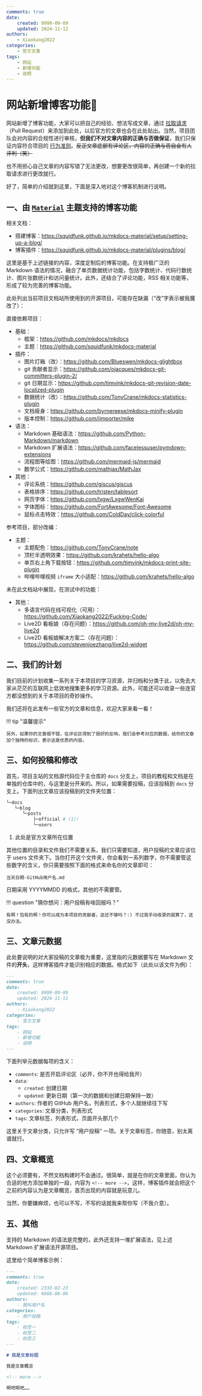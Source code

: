 ```yaml
---
comments: true
date:
    created: 9999-09-09
    updated: 2024-11-12
authors:
    - Xiaokang2022
categories:
    - 官方文章
tags:
    - 网站
    - 新增功能
    - 说明
---
```


# 网站新增博客功能🎉

网站新增了博客功能，大家可以把自己的经验、想法写成文章，通过 [拉取请求](https://github.com/Xiaokang2022/maliang/pulls)（Pull Request）来添加到此处，以后官方的文章也会在此处贴出。当然，项目团队会对内容的合规性进行审核，**但我们不对文章内容的正确与否做保证**，我们只保证内容符合项目的 [行为准则](../../../CODE_OF_CONDUCT.md)。~~反正文章底部有评论区，内容的正确与否自会有人评判（笑）~~

也不用担心自己文章的内容写错了无法更改，想要更改很简单，再创建一个新的拉取请求进行更改就行。

好了，简单的介绍就到这里，下面是深入地对这个博客机制进行说明。

<!-- more -->

## 一、由 [`Material`](https://squidfunk.github.io/mkdocs-material/) 主题支持的博客功能

相关文档：

* 搭建博客：<https://squidfunk.github.io/mkdocs-material/setup/setting-up-a-blog/>
* 博客插件：<https://squidfunk.github.io/mkdocs-material/plugins/blog/>

这里是基于上述链接的内容，深度定制后的博客功能。在支持极广泛的 Markdown 语法的情况，融合了单页数据统计功能，包括字数统计、代码行数统计、图片张数统计和访问量统计。此外，还结合了评论功能，RSS 相关功能等，形成了较为完善的博客功能。

此处列出当前项目文档站所使用到的开源项目，可能存在缺漏（“改”字表示被我魔改了）：

直接依赖项目：

* 基础：
    + 框架：<https://github.com/mkdocs/mkdocs>
    + 主题：<https://github.com/squidfunk/mkdocs-material>
* 插件：
    + 图片灯箱（改）：<https://github.com/Blueswen/mkdocs-glightbox>
    + git 贡献者显示：<https://github.com/ojacques/mkdocs-git-committers-plugin-2/>
    + git 日期显示：<https://github.com/timvink/mkdocs-git-revision-date-localized-plugin>
    + 数据统计（改）：<https://github.com/TonyCrane/mkdocs-statistics-plugin>
    + 文档瘦身：<https://github.com/byrnereese/mkdocs-minify-plugin>
    + 版本控制：<https://github.com/jimporter/mike>
* 语法：
    + Markdown 基础语法：<https://github.com/Python-Markdown/markdown>
    + Markdown 扩展语法：<https://github.com/facelessuser/pymdown-extensions>
    + 流程图等绘图：<https://github.com/mermaid-js/mermaid>
    + 数学公式：<https://github.com/mathjax/MathJax>
* 其他：
    + 评论系统：<https://github.com/giscus/giscus>
    + 表格排序：<https://github.com/tristen/tablesort>
    + 网页字体：<https://github.com/lxgw/LxgwWenKai>
    + 字体图标：<https://github.com/FortAwesome/Font-Awesome>
    + 鼠标点击特效：<https://github.com/ColdDay/click-colorful>

参考项目，部分改编：

* 主题：
    * 主题配色：<https://github.com/TonyCrane/note>
    * 顶栏半透明效果：<https://github.com/krahets/hello-algo>
    * 单页右上角下载按钮：<https://github.com/timvink/mkdocs-print-site-plugin>
    * 哔哩哔哩视频 `iframe` 大小适配：<https://github.com/krahets/hello-algo>

未在此文档站中展现，在测试中的功能：

* 其他：
    * 多语言代码在线可视化（可用）：<https://github.com/Xiaokang2022/Fucking-Code/>
    * Live2D 看板娘（存在问题）：<https://github.com/oh-my-live2d/oh-my-live2d>
    * Live2D 看板娘解决方案二（存在问题）：<https://github.com/stevenjoezhang/live2d-widget>

## 二、我们的计划

我们目前的计划收集一系列关于本项目的学习资源，并归档和分类于此，以免去大家从茫茫的互联网上低效地搜集更多的学习资源。此外，可能还可以收录一些连官方都没想到的关于本项目的奇妙操作。

我们还将在此发布一些官方的文章和信息，欢迎大家来看一看！

!!! tip "温馨提示"

    另外，如果你的文章很不错，在评论区得到了很好的反响，我们会参考对应的数据，给你的文章加个独特的标识，表示这是优质的内容。

## 三、如何投稿和修改

首先，项目主站的文档源代码位于主仓库的 `docs` 分支上，项目的教程和文档是在单独的仓库中的，与这里是分开来的。所以，如果需要投稿，应该投稿到 `docs` 分支上。下面列出文章应该投稿到的文件夹位置：

```python hl_lines="5"
└─docs
   └─blog
      └─posts
          ├─official # (1)!
          └─users
```

1. 此处是官方文章所在位置

其他位置的目录和文件我们不需要关系，我们只需要知道，用户投稿的文章应该位于 users 文件夹下。当你打开这个文件夹，你会看到一系列数字，你不需要管这些数字的含义，你只需要按照下面的格式来命名你的文章即可：

```text linenums="0"
当天日期-GitHub用户名.md
```

日期采用 YYYYMMDD 的格式，其他的不需要管。

!!! question "猜你想问：用户投稿有啥回报吗？"

    有啊！包有的啊！你可以成为本项目的贡献者，这还不够吗？:) 不过我手动收录的就算了，这没办法。

## 三、文章元数据

此处要说明的对大家投稿的文章极为重要，这里指的元数据要写在 Markdown 文件的**开头**，这样博客插件才能识别相应的数据。格式如下（此处以该文件为例）：

```markdown
---
comments: true
date:
    created: 9999-09-09
    updated: 2024-11-11
authors:
    - Xiaokang2022
categories:
    - 官方文章
tags:
    - 网站
    - 新增功能
    - 说明
---
```

下面列举元数据每项的含义：

* `comments`: 是否开启评论区（必开，你不开也得给我开）
* `data`:
    + `created`: 创建日期
    + `updated`: 更新日期（第一次的数据和创建日期保持一致）
* `authors`: 作者的 GitHub 用户名，列表形式，多个人就继续往下写
* `categories`: 文章分类，列表形式
* `tags`: 文章标签，列表形式，页面开头那几个

这里关于文章分类，只允许写 “用户投稿” 一项。关于文章标签，你随意，别太离谱就行。

## 四、文章概览

这个必须要有，不然文档构建时不会通过。很简单，就是在你的文章里面，你认为合适的地方添加单独的一段，内容为 `<!-- more -->`，这样，博客插件就会把这个之前的内容认为是文章概览，首页出现的内容就是玩意儿。

当然，你要嫌麻烦，也可以不写，不写的话就我来帮你写（不我介意）。

## 五、其他

支持的 Markdown 的语法是完整的，此外还支持一堆扩展语法，见上述 Markdown 扩展语法开源项目。

这里给个简单博客示例：

```markdown
---
comments: true
date:
    created: 2333-02-23
    updated: 6666-06-06
authors:
    - 我叫用户名
categories:
    - 用户投稿
tags:
    - 标签一
    - 标签二
    - 标签三
---

# 我是文章标题

我是文章概览

<!-- more -->

啊吧啊吧……

```
